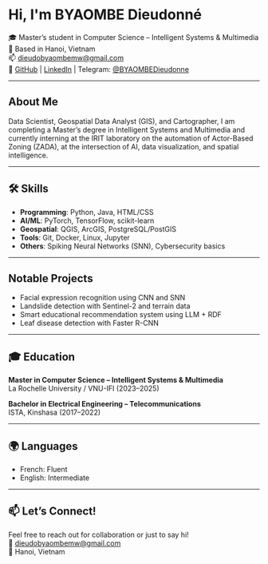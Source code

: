 # Hi, I'm BYAOMBE Dieudonné

🎓 Master’s student in Computer Science – Intelligent Systems & Multimedia  
📍 Based in Hanoi, Vietnam  
📫 dieudobyaombemw@gmail.com  
🔗 [GitHub](#) | [LinkedIn](#) | Telegram: [@BYAOMBEDieudonne](https://t.me/BYAOMBEDieudonne)

---

##  About Me

Data Scientist, Geospatial Data Analyst (GIS), and Cartographer, I am completing a Master’s degree in Intelligent Systems and Multimedia and currently
interning at the IRIT laboratory on the automation of Actor-Based Zoning (ZADA), at the intersection of AI, data visualization, and spatial intelligence.

---

## 🛠️ Skills

- **Programming**: Python, Java, HTML/CSS  
- **AI/ML**: PyTorch, TensorFlow, scikit-learn  
- **Geospatial**: QGIS, ArcGIS, PostgreSQL/PostGIS  
- **Tools**: Git, Docker, Linux, Jupyter  
- **Others**: Spiking Neural Networks (SNN), Cybersecurity basics

---

##  Notable Projects

- Facial expression recognition using CNN and SNN  
- Landslide detection with Sentinel-2 and terrain data  
- Smart educational recommendation system using LLM + RDF  
- Leaf disease detection with Faster R-CNN

---

## 🎓 Education

**Master in Computer Science – Intelligent Systems & Multimedia**  
La Rochelle University / VNU-IFI (2023–2025)  

**Bachelor in Electrical Engineering – Telecommunications**  
ISTA, Kinshasa (2017–2022)

---

## 🌍 Languages

- French: Fluent  
- English: Intermediate

---

## 📫 Let’s Connect!

Feel free to reach out for collaboration or just to say hi!  
📧 dieudobyaombemw@gmail.com  
📍 Hanoi, Vietnam  
